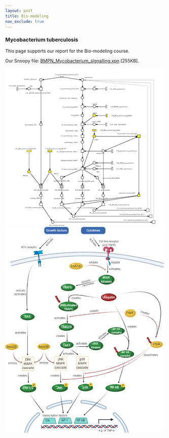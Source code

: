 ```yaml
---
layout: post
title: Bio-modeling
nav_exclude: true
---
```


### Mycobacterium tuberculosis

This page supports our report for the Bio-modeling course. 

Our Snoopy file: <a href="../assets/docs/BMPN_Mycobacterium_signalling.xpn">BMPN_Mycobacterium_signalling.xpn</a> [255KB].

<img src="../assets/img/bmpn/Mycobacterium_signalling.png" width="500"/>



<img src="../assets/img/bmpn/biorender.png" width="500"/>